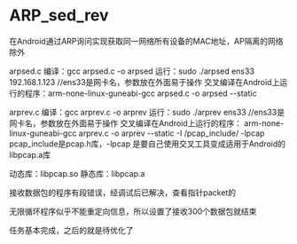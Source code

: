 # ARP_sed_rev
在Android通过ARP询问实现获取同一网络所有设备的MAC地址，AP隔离的网络除外

arpsed.c
编译：gcc arpsed.c -o arpsed
运行：sudo ./arpsed ens33 192.168.1.123  //ens33是网卡名，参数放在外面易于操作
交叉编译在Android上运行的程序：arm-none-linux-guneabi-gcc arpsed.c -o arpsed --static

arprev.c
编译：gcc arprev.c -o arprev
运行：sudo ./arprev ens33  //ens33是网卡名，参数放在外面易于操作
交叉编译在Android上运行的程序：
arm-none-linux-guneabi-gcc arprev.c -o arprev --static -I /pcap_include/ -lpcap
pcap_include是pcap.h库，-lpcap 是要自己使用交叉工具变成适用于Android的libpcap.a库

动态库：libpcap.so
静态库：libpcap.a

接收数据包的程序有段错误，经调试后已解决，查看指针packet的

无限循环程序似乎不能重定向信息，所以设置了接收300个数据包就结束

任务基本完成，之后的就是待优化了


